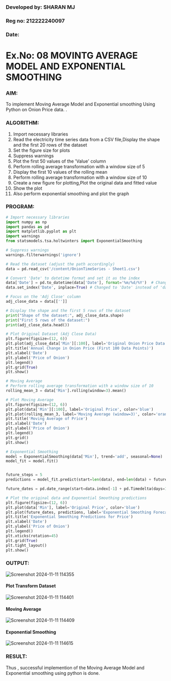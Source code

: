 ### Developed by: SHARAN MJ
### Reg no: 212222240097
### Date:
# Ex.No: 08     MOVINTG AVERAGE MODEL AND EXPONENTIAL SMOOTHING
 


### AIM:
To implement Moving Average Model and Exponential smoothing Using Python on Onion Price data.
.
### ALGORITHM:
1. Import necessary libraries
2. Read the electricity time series data from a CSV file,Display the shape and the first 20 rows of
the dataset
3. Set the figure size for plots
4. Suppress warnings
5. Plot the first 50 values of the 'Value' column
6. Perform rolling average transformation with a window size of 5
7. Display the first 10 values of the rolling mean
8. Perform rolling average transformation with a window size of 10
9. Create a new figure for plotting,Plot the original data and fitted value
10. Show the plot
11. Also perform exponential smoothing and plot the graph
### PROGRAM:
```python
# Import necessary libraries
import numpy as np
import pandas as pd
import matplotlib.pyplot as plt
import warnings
from statsmodels.tsa.holtwinters import ExponentialSmoothing

# Suppress warnings
warnings.filterwarnings('ignore')

# Read the dataset (adjust the path accordingly)
data = pd.read_csv('/content/OnionTimeSeries - Sheet1.csv')

# Convert 'Date' to datetime format and set it as the index
data['Date'] = pd.to_datetime(data['Date'], format='%m/%d/%Y')  # Changed format to '%m/%d/%Y'
data.set_index('Date', inplace=True) # Changed to 'Date' instead of 'date'

# Focus on the 'Adj Close' column
adj_close_data = data[['']]

# Display the shape and the first 5 rows of the dataset
print("Shape of the dataset:", adj_close_data.shape)
print("First 5 rows of the dataset:")
print(adj_close_data.head())

# Plot Original Dataset (Adj Close Data)
plt.figure(figsize=(12, 6))
plt.plot(adj_close_data['Min'][:100], label='Original Onion Price Data', color='blue')
plt.title('Annual Change in Onion Price (First 100 Data Points)')
plt.xlabel('Date')
plt.ylabel('Price of Onion')
plt.legend()
plt.grid(True)
plt.show()

# Moving Average
# Perform rolling average transformation with a window size of 10
rolling_mean_3 = data['Min'].rolling(window=3).mean()

# Plot Moving Average
plt.figure(figsize=(12, 6))
plt.plot(data['Min'][:100], label='Original Price', color='blue')  
plt.plot(rolling_mean_3, label='Moving Average (window=3)', color='orange')
plt.title('Moving Average of Price')
plt.xlabel('Date')
plt.ylabel('Price of Onion')
plt.legend()
plt.grid()
plt.show()

# Exponential Smoothing
model = ExponentialSmoothing(data['Min'], trend='add', seasonal=None)
model_fit = model.fit()


future_steps = 5
predictions = model_fit.predict(start=len(data), end=len(data) + future_steps - 1)

future_dates = pd.date_range(start=data.index[-1] + pd.Timedelta(days=1), periods=future_steps)

# Plot the original data and Exponential Smoothing predictions
plt.figure(figsize=(12, 6))
plt.plot(data['Min'], label='Original Price', color='blue')
plt.plot(future_dates, predictions, label='Exponential Smoothing Forecast', color='orange')
plt.title('Exponential Smoothing Predictions for Price')
plt.xlabel('Date')
plt.ylabel('Price of Onion')
plt.legend()
plt.xticks(rotation=45)
plt.grid(True)
plt.tight_layout()
plt.show()
```

### OUTPUT:

![Screenshot 2024-11-11 114355](https://github.com/user-attachments/assets/b0387cf3-5bc1-4f90-a58a-10a7c401cee6)


#### Plot Transform Dataset

![Screenshot 2024-11-11 114401](https://github.com/user-attachments/assets/b9330873-5bf8-48c8-bf23-a4da7cc97f9b)


#### Moving Average

![Screenshot 2024-11-11 114409](https://github.com/user-attachments/assets/c9527b0c-c766-419a-b0a5-582f4affd1dd)


#### Exponential Smoothing


![Screenshot 2024-11-11 114615](https://github.com/user-attachments/assets/edbc589f-d411-4677-8e3c-a3318a2ae699)

### RESULT:
Thus , successful implemention of the Moving Average Model and Exponential smoothing using python is done.

